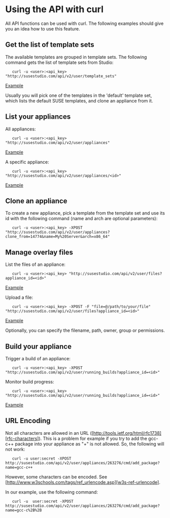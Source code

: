 # Using the API with curl

All API functions can be used with curl. The following examples should
give you an idea how to use this feature.

## Get the list of template sets

The available templates are grouped in template sets. The following
command gets the list of template sets from Studio:

       curl -u <user>:<api_key> "http://susestudio.com/api/v2/user/template_sets"
   
[Example][example-1]

Usually you will pick one of the templates in the 'default' template
set, which lists the default SUSE templates, and clone an appliance from
it.


## List your appliances

All appliances:

       curl -u <user>:<api_key> "http://susestudio.com/api/v2/user/appliances"

[Example][example-2]

A specific appliance:

       curl -u <user>:<api_key> "http://susestudio.com/api/v2/user/appliances/<id>"

[Example][example-3]

## Clone an appliance

To create a new appliance, pick a template from the template set and use
its id with the following command (name and arch are optional
parameters):

       curl -u <user>:<api_key> -XPOST "http://susestudio.com/api/v2/user/appliances?clone_from=14774&name=My%20Server&arch=x86_64"


## Manage overlay files

List the files of an appliance:

       curl -u <user>:<api_key> "http://susestudio.com/api/v2/user/files?appliance_id=<id>"

[Example][example-4]

Upload a file:

       curl -u <user>:<api_key> -XPOST -F "file=@/path/to/your/file" "http://susestudio.com/api/v2/user/files?appliance_id=<id>"

[Example][example-5]

Optionally, you can specify the filename, path, owner, group or
permissions.


## Build your appliance

Trigger a build of an appliance:

       curl -u <user>:<api_key> -XPOST "http://susestudio.com/api/v2/user/running_builds?appliance_id=<id>"

Monitor build progress:

       curl -u <user>:<api_key> "http://susestudio.com/api/v2/user/running_builds?appliance_id=<id>"
   
[Example][example-6]

## URL Encoding

Not all characters are allowed in an URL
([http://tools.ietf.org/html/rfc1738][rfc-characters]).
This is a problem for example if you try to add the gcc-c++ package into
your appliance as "+" is not allowed. So, the following will not work:

       curl -u user:secret -XPOST http://susestudio.com/api/v2/user/appliances/263276/cmd/add_package?name=gcc-c++

However, some characters can be encoded.
See [http://www.w3schools.com/tags/ref_urlencode.asp][w3s-ref-urlencode].

In our example, use the following command:

       curl -u  user:secret -XPOST http://susestudio.com/api/v2/user/appliances/263276/cmd/add_package?name=gcc-c%2B%2B


[example-1]: http://www.susestudio.com/help/api/v2/template_sets.xml
[example-2]: http://www.susestudio.com/help/api/v2/appliances.xml
[example-3]: http://www.susestudio.com/help/api/v2/appliance.xml
[example-4]: http://www.susestudio.com/help/api/v2/files.xml
[example-5]: http://www.susestudio.com/help/api/v2/file.xml
[example-6]: http://www.susestudio.com/help/api/v2/running_builds.xml


[rfc-characters]: http://tools.ietf.org/html/rfc1738
[w3s-ref-urlencode]: http://www.w3schools.com/tags/ref_urlencode.asp

